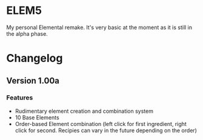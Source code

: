 # ELEM5
My personal Elemental remake. It's very basic at the moment as it is still in the alpha phase.

# Changelog
## Version 1.00a
### Features
- Rudimentary element creation and combination system
- 10 Base Elements
- Order-based Element combination (left click for first ingredient, right click for second. Recipies can vary in the future depending on the order)
